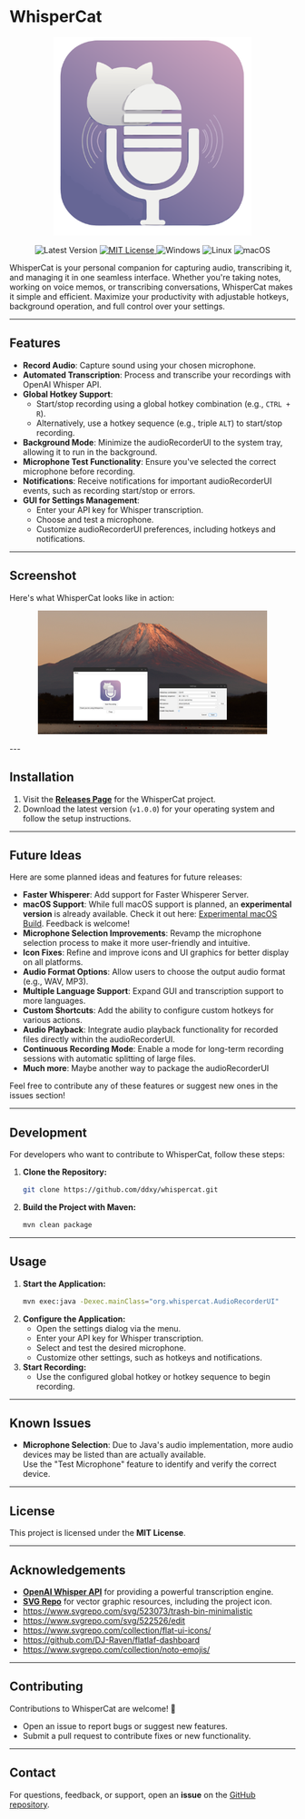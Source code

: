 # WhisperCat
<p align="center">
  <img src="whispercat.svg" alt="WhisperCat Icon" width="350"/>
</p>

<p align="center">
  <img alt="Latest Version" src="https://img.shields.io/badge/Latest%20Version-v1.0.0-brightgreen?style=flat-square&logo=github&logoColor=white" />
  <a href="LICENSE" target="https://opensource.org/license/mit">
    <img alt="MIT License" src="https://img.shields.io/badge/License-MIT-blue?style=flat-square&logo=github&logoColor=white" />
  </a>
  <img alt="Windows" src="https://img.shields.io/badge/Windows-Compatible-blue?style=flat-square&logo=windows&logoColor=white" />
  <img alt="Linux" src="https://img.shields.io/badge/Linux-Compatible-yellow?style=flat-square&logo=linux&logoColor=white" />
  <img alt="macOS" src="https://img.shields.io/badge/macOS-Planned-black?style=flat-square&logo=apple&logoColor=white" />
</p>

WhisperCat is your personal companion for capturing audio, transcribing it, and managing it in one seamless interface. Whether you're taking notes, working on voice memos, or transcribing conversations, WhisperCat makes it simple and efficient. Maximize your productivity with adjustable hotkeys, background operation, and full control over your settings.

---

## Features

- **Record Audio**: Capture sound using your chosen microphone.
- **Automated Transcription**: Process and transcribe your recordings with OpenAI Whisper API.
- **Global Hotkey Support**:
    - Start/stop recording using a global hotkey combination (e.g., `CTRL + R`).
    - Alternatively, use a hotkey sequence (e.g., triple `ALT`) to start/stop recording.
- **Background Mode**: Minimize the audioRecorderUI to the system tray, allowing it to run in the background.
- **Microphone Test Functionality**: Ensure you've selected the correct microphone before recording.
- **Notifications**: Receive notifications for important audioRecorderUI events, such as recording start/stop or errors.
- **GUI for Settings Management**:
    - Enter your API key for Whisper transcription.
    - Choose and test a microphone.
    - Customize audioRecorderUI preferences, including hotkeys and notifications.

---

## Screenshot

Here's what WhisperCat looks like in action:

<p align="center">
  <a href="https://github.com/ddxy/whispercat/blob/master/screenshot.png?raw=true" target="_blank">
    <img src="https://github.com/ddxy/whispercat/blob/master/screenshot.png?raw=true" alt="WhisperCat Desktop Screenshot" width="80%" />
  </a>
</p>
---

## Installation

1. Visit the **[Releases Page](https://github.com/ddxy/whispercat/releases)** for the WhisperCat project.
2. Download the latest version (`v1.0.0`) for your operating system and follow the setup instructions.

---

## Future Ideas

Here are some planned ideas and features for future releases:
- **Faster Whisperer**: Add support for Faster Whisperer Server.
- **macOS Support**: While full macOS support is planned, an **experimental version** is already available. Check it out here: [Experimental macOS Build](https://github.com/ddxy/whispercat/releases/tag/v1.0.0). Feedback is welcome!
- **Microphone Selection Improvements**: Revamp the microphone selection process to make it more user-friendly and intuitive.
- **Icon Fixes**: Refine and improve icons and UI graphics for better display on all platforms.
- **Audio Format Options**: Allow users to choose the output audio format (e.g., WAV, MP3).
- **Multiple Language Support**: Expand GUI and transcription support to more languages.
- **Custom Shortcuts**: Add the ability to configure custom hotkeys for various actions.
- **Audio Playback**: Integrate audio playback functionality for recorded files directly within the audioRecorderUI.
- **Continuous Recording Mode**: Enable a mode for long-term recording sessions with automatic splitting of large files.
- **Much more**: Maybe another way to package the audioRecorderUI

Feel free to contribute any of these features or suggest new ones in the issues section!

---

## Development

For developers who want to contribute to WhisperCat, follow these steps:

1. **Clone the Repository:**
    ```sh  
    git clone https://github.com/ddxy/whispercat.git   
    ```  
2. **Build the Project with Maven:**
    ```sh  
    mvn clean package  
    ```  

---

## Usage

1. **Start the Application:**
    ```sh
    mvn exec:java -Dexec.mainClass="org.whispercat.AudioRecorderUI"  
    ```  
2. **Configure the Application:**
    - Open the settings dialog via the menu.
    - Enter your API key for Whisper transcription.
    - Select and test the desired microphone.
    - Customize other settings, such as hotkeys and notifications.
3. **Start Recording:**
    - Use the configured global hotkey or hotkey sequence to begin recording.

---

## Known Issues

- **Microphone Selection**: Due to Java's audio implementation, more audio devices may be listed than are actually available.  
  Use the "Test Microphone" feature to identify and verify the correct device.

---

## License

This project is licensed under the **MIT License**.

---

## Acknowledgements

- **[OpenAI Whisper API](https://openai.com/whisper)** for providing a powerful transcription engine.
- **[SVG Repo](https://www.svgrepo.com/collection/news/)** for vector graphic resources, including the project icon.
- https://www.svgrepo.com/svg/523073/trash-bin-minimalistic
- https://www.svgrepo.com/svg/522526/edit
- https://www.svgrepo.com/collection/flat-ui-icons/
- https://github.com/DJ-Raven/flatlaf-dashboard
- https://www.svgrepo.com/collection/noto-emojis/

---

## Contributing

Contributions to WhisperCat are welcome! 🎉

- Open an issue to report bugs or suggest new features.
- Submit a pull request to contribute fixes or new functionality.

---

## Contact

For questions, feedback, or support, open an **issue** on the [GitHub repository](https://github.com/ddxy/whispercat).  